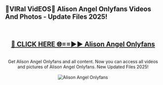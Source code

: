 <h2>🔴VIRal VidEOS🔴 Alison Angel Onlyfans Videos And Photos - Update Files 2025!</h2>
<br>
<div align="center">
<h2><a href="https://virallinks.top/odZfE0" rel="nofollow">🔴 CLICK HERE 🌐==►► Alison Angel Onlyfans</a></h2>
<br>
Get Alison Angel Onlyfans and all content. Now you can access all videos and pictures of Alison Angel Onlyfans. New Updated Files 2025!
<br>
<br>
<a href="https://virallinks.top/odZfE0" rel="nofollow" data-target="animated-image.originalLink"><img src="https://i.imgur.com/dJHk4Zq.gif)" alt="Alison Angel Onlyfans" style="max-width: 100%; display: inline-block;" data-target="animated-image.originalImage"></a>
</div>
<br>
